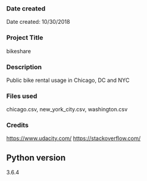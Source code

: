 ### Date created
Date created: 10/30/2018

### Project Title
bikeshare

### Description
Public bike rental usage in Chicago, DC and NYC

### Files used
chicago.csv, new_york_city.csv, washington.csv

### Credits
https://www.udacity.com/
https://stackoverflow.com/

## Python version
3.6.4
